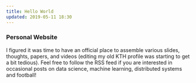 ```yaml
---
title: Hello World
updated: 2019-05-11 18:30
---
```


### Personal Website

I figured it was time to have an official place to assemble various slides, thoughts, papers, and videos (editing my old KTH profile was starting to get a bit tedious). Feel free to follow the RSS feed if you are interested in occasional posts on data science, machine learning, distributed systems and football!
